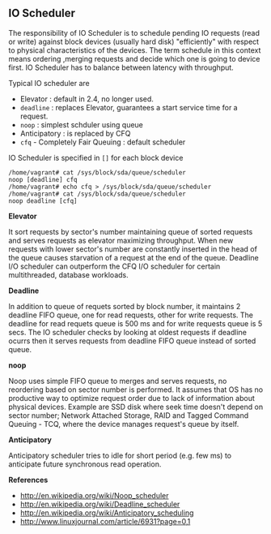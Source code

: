 ## IO Scheduler

The responsibility of IO Scheduler is to schedule pending IO requests (read or write) against block devices (usually hard disk) "efficiently" with respect to physical characteristics of the devices. The term schedule in this context means ordering ,merging requests and decide which one is going to device first. IO Scheduler has to balance between latency with throughput.

Typical IO scheduler are

* Elevator : default in 2.4, no longer used.
* `deadline` : replaces Elevator, guarantees a start service time for a request.
* `noop` : simplest schduler using  queue
* Anticipatory : is replaced by CFQ
* `cfq` - Completely Fair Queuing : default scheduler

IO Scheduler is specified in `[]` for each block device 

    /home/vagrant# cat /sys/block/sda/queue/scheduler
    noop [deadline] cfq
    /home/vagrant# echo cfq > /sys/block/sda/queue/scheduler
    /home/vagrant# cat /sys/block/sda/queue/scheduler
    noop deadline [cfq]

**Elevator**

It sort requests by sector's number maintaining queue of sorted requests and serves requests as elevator maximizing throughput. When new requests with lower sector's number are constantly inserted in the head of the queue causes starvation of a request at the end of the queue. Deadline I/O scheduler can outperform the CFQ I/O scheduler for certain multithreaded, database workloads.

**Deadline**

In addition to queue of requets sorted by block number, it maintains 2 deadline FIFO queue, one for read requests, other for write requests. The deadline for read requets queue is 500 ms and for write requests queue is 5 secs. The IO scheduler checks by looking at oldest requests if deadline ocurrs then it serves requests from deadline FIFO queue instead of sorted queue.

**noop**

Noop uses simple FIFO queue to merges and serves requests, no reordering based on sector number is performed. It assumes that OS has no productive way to optimize request order due to lack of information about physical devices. Example are SSD disk where seek time doesn't depend on sector number; Network Attached Storage, RAID and Tagged Command Queuing - TCQ, where the device manages request's queue by itself.

**Anticipatory**

Anticipatory scheduler tries to idle for short period (e.g. few ms) to anticipate future synchronous read operation.

**References**

* http://en.wikipedia.org/wiki/Noop_scheduler
* http://en.wikipedia.org/wiki/Deadline_scheduler
* http://en.wikipedia.org/wiki/Anticipatory_scheduling
* http://www.linuxjournal.com/article/6931?page=0,1
